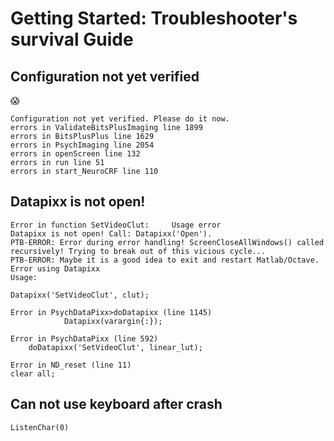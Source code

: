 # Getting Started: Troubleshooter's survival Guide


## Configuration not yet verified

:scream:

```{Matlab}
Configuration not yet verified. Please do it now.
errors in ValidateBitsPlusImaging line 1899
errors in BitsPlusPlus line 1629
errors in PsychImaging line 2054
errors in openScreen line 132
errors in run line 51
errors in start_NeuroCRF line 110
```

## Datapixx is not open!

```{Matlab}
Error in function SetVideoClut: 	Usage error
Datapixx is not open! Call: Datapixx('Open').
PTB-ERROR: Error during error handling! ScreenCloseAllWindows() called recursively! Trying to break out of this vicious cycle...
PTB-ERROR: Maybe it is a good idea to exit and restart Matlab/Octave.
Error using Datapixx
Usage:

Datapixx('SetVideoClut', clut);

Error in PsychDataPixx>doDatapixx (line 1145)
            Datapixx(varargin{:});

Error in PsychDataPixx (line 592)
    doDatapixx('SetVideoClut', linear_lut);

Error in ND_reset (line 11)
clear all;
```

## Can not use keyboard after crash

`ListenChar(0)`
